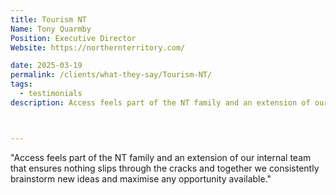 ```yaml
---
title: Tourism NT
Name: Tony Quarmby
Position: Executive Director
Website: https://northernterritory.com/

date: 2025-03-19
permalink: /clients/what-they-say/Tourism-NT/
tags:
  - testimonials
description: Access feels part of the NT family and an extension of our internal team that ensures nothing slips through the cracks and together we consistently brainstorm new ideas and maximise any opportunity available.



---
```


"Access feels part of the NT family and an extension of our internal team that ensures nothing slips through the cracks and together we consistently brainstorm new ideas and maximise any opportunity available."